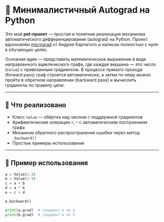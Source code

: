 # 🧠 Минималистичный Autograd на Python

Это мой **pet-проект** — простая и понятная реализация механизма автоматического дифференцирования (autograd) на Python. Проект вдохновлён [micrograd](https://github.com/karpathy/micrograd) от Андрея Карпатого и написан полностью с нуля в обучающих целях.

Основная идея — представить математическое выражение в виде направленного ациклического графа, где каждая вершина — это число (`Value`) с привязанным градиентом. В процессе прямого прохода (forward pass) граф строится автоматически, а затем по нему можно пройти в обратном направлении (backward pass) и вычислить градиенты по правилу цепи.

---

## 📌 Что реализовано

- Класс `Value` — обёртка над числом с поддержкой градиентов
- Арифметические операции `+`, `*` с автоматическим построением графа
- Механизм обратного распространения ошибки через метод `.backward()`
- Простые примеры использования

---

## 🚀 Пример использования

```python
a = Value(2.0)
b = Value(3.0)
c = a + b
d = a * b
e = c + d

e.backward()

print(a.grad)  # градиент e по a
print(b.grad)  # градиент e по b
```
